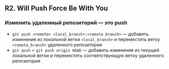 ## R2. Will Push Force Be With You
### Изменить удаленный репозиторий — это push
- `git push <remote> <local_branch>:<remote_branch>` — добавить изменения из локальной ветки `<local_branch>` и переместить ветку `<remote_branch>` удаленного репозитория
- `git push` = `git push origin HEAD` — добавить изменения из текущей локальной ветки и переместить соответствующую ветку удаленного репозитория